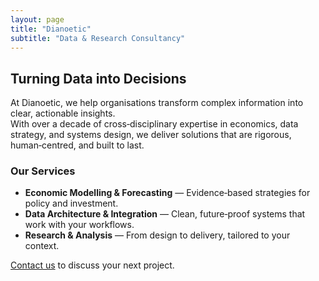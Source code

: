```yaml
---
layout: page
title: "Dianoetic"
subtitle: "Data & Research Consultancy"
---
```


## Turning Data into Decisions

At Dianoetic, we help organisations transform complex information into clear, actionable insights.  
With over a decade of cross‑disciplinary expertise in economics, data strategy, and systems design, we deliver solutions that are rigorous, human‑centred, and built to last.

### Our Services
- **Economic Modelling & Forecasting** — Evidence‑based strategies for policy and investment.
- **Data Architecture & Integration** — Clean, future‑proof systems that work with your workflows.
- **Research & Analysis** — From design to delivery, tailored to your context.

[Contact us](contact) to discuss your next project.